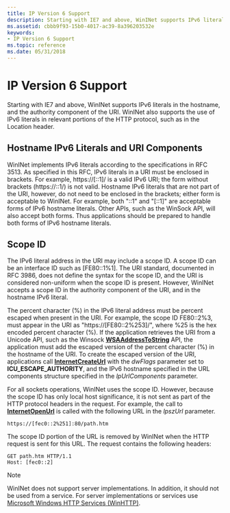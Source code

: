 ```yaml
---
title: IP Version 6 Support
description: Starting with IE7 and above, WinINet supports IPv6 literals in the hostname, and the authority component of the URI.
ms.assetid: cbbb9f93-15b0-4017-ac39-8a396203532e
keywords:
- IP Version 6 Support
ms.topic: reference
ms.date: 05/31/2018
---
```


# IP Version 6 Support

Starting with IE7 and above, WinINet supports IPv6 literals in the hostname, and the authority component of the URI. WinINet also supports the use of IPv6 literals in relevant portions of the HTTP protocol, such as in the Location header.

## Hostname IPv6 Literals and URI Components

WinINet implements IPv6 literals according to the specifications in RFC 3513. As specified in this RFC, IPv6 literals in a URI must be enclosed in brackets. For example, https://\[::1\]/ is a valid IPv6 URI; the form without brackets (https://::1/) is not valid. Hostname IPv6 literals that are not part of the URI, however, do not need to be enclosed in the brackets; either form is acceptable to WinINet. For example, both "::1" and "\[::1\]" are acceptable forms of IPv6 hostname literals. Other APIs, such as the WinSock API, will also accept both forms. Thus applications should be prepared to handle both forms of IPv6 hostname literals.

## Scope ID

The IPv6 literal address in the URI may include a scope ID. A scope ID can be an interface ID such as \[FE80::1%1\]. The URI standard, documented in RFC 3986, does not define the syntax for the scope ID, and the URI is considered non-uniform when the scope ID is present. However, WinINet accepts a scope ID in the authority component of the URI, and in the hostname IPv6 literal.

The percent character (%) in the IPv6 literal address must be percent escaped when present in the URI. For example, the scope ID FE80::2%3, must appear in the URI as "https://\[FE80::2%253\]/", where %25 is the hex encoded percent character (%). If the application retrieves the URI from a Unicode API, such as the Winsock [**WSAAddressToString**](/windows/desktop/api/winsock2/nf-winsock2-wsaaddresstostringa) API, the application must add the escaped version of the percent character (%) in the hostname of the URI. To create the escaped version of the URI, applications call [**InternetCreateUrl**](/windows/desktop/api/Wininet/nf-wininet-internetcreateurla) with the *dwFlags* parameter set to **ICU\_ESCAPE\_AUTHORITY**, and the IPv6 hostname specified in the URL components structure specified in the *lpUrlComponents* parameter.

For all sockets operations, WinINet uses the scope ID. However, because the scope ID has only local host significance, it is not sent as part of the HTTP protocol headers in the request. For example, the call to [**InternetOpenUrl**](/windows/desktop/api/Wininet/nf-wininet-internetopenurla) is called with the following URL in the *lpszUrl* parameter.

``` syntax
https://[fec0::2%251]:80/path.htm
```

The scope ID portion of the URL is removed by WinINet when the HTTP request is sent for this URL. The request contains the following headers:

``` syntax
GET path.htm HTTP/1.1
Host: [fec0::2]
```

> [!Note]  
> WinINet does not support server implementations. In addition, it should not be used from a service. For server implementations or services use [Microsoft Windows HTTP Services (WinHTTP)](/windows/desktop/WinHttp/winhttp-start-page).

 

 

 
